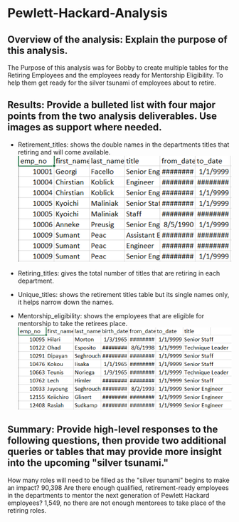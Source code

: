 # Pewlett-Hackard-Analysis
## Overview of the analysis: Explain the purpose of this analysis.
The Purpose of this analysis was for Bobby to create multiple tables for the Retiring Employees and the employees ready for Mentorship Eligibility. To help them get ready for the silver tsunami of employees about to retire.
## Results: Provide a bulleted list with four major points from the two analysis deliverables. Use images as support where needed.
* Retirement_titles: shows the double names in the departments titles that retiring and will come available. 
![retirement_titles](https://github.com/gabby338414/Pewlett-Hackard-Analysis/blob/03cfcab6115510cba4e3e582043d48e80c3a35dd/Data/retirement_titles.PNG)

* Retiring_titles: gives the total number of titles that are retiring in each department.


* Unique_titles: shows the retirement titles table but its single names only, it helps narrow down the names.


* Mentorship_eligibility: shows the employees that are eligible for mentorship to take the retirees place.
![mentorship_eligibility](https://github.com/gabby338414/Pewlett-Hackard-Analysis/blob/457f0402c1a9c7d04fd9087c2975b9da48368fc8/Data/mentorship_eligibility.PNG)

## Summary: Provide high-level responses to the following questions, then provide two additional queries or tables that may provide more insight into the upcoming "silver tsunami."
How many roles will need to be filled as the "silver tsunami" begins to make an impact? 90,398
Are there enough qualified, retirement-ready employees in the departments to mentor the next generation of Pewlett Hackard employees? 1,549, no there are not enough mentorees to take place of the retiring roles.
